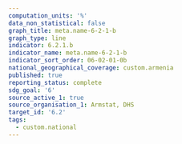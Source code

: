 ```yaml
---
computation_units: '%'
data_non_statistical: false
graph_title: meta.name-6-2-1-b
graph_type: line
indicator: 6.2.1.b
indicator_name: meta.name-6-2-1-b
indicator_sort_order: 06-02-01-0b
national_geographical_coverage: custom.armenia
published: true
reporting_status: complete
sdg_goal: '6'
source_active_1: true
source_organisation_1: Armstat, DHS
target_id: '6.2'
tags:
  - custom.national
---
```

